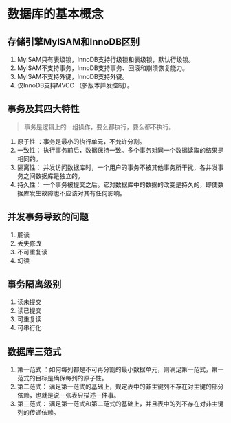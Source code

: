 # 数据库的基本概念

## 存储引擎MyISAM和InnoDB区别

1. MyISAM只有表级锁，InnoDB支持行级锁和表级锁，默认行级锁。
2. MyISAM不支持事务，InnoDB支持事务、回滚和崩溃恢复能力。
3. MyISAM不支持外键，InnoDB支持外键。
4. 仅InnoDB支持MVCC （多版本并发控制）。

## 事务及其四大特性

> 事务是逻辑上的一组操作，要么都执行，要么都不执行。

1. 原子性 ：事务是最小的执行单元，不允许分割。
2. 一致性： 执行事务前后，数据保持一致。多个事务对同一个数据读取的结果是相同的。
3. 隔离性： 并发访问数据库时，一个用户的事务不被其他事务所干扰，各并发事务之间数据库是独立的。
4. 持久性： 一个事务被提交之后。它对数据库中的数据的改变是持久的，即使数据库发生故障也不应该对其有任何影响。

##  并发事务导致的问题

1. 脏读
2. 丢失修改
3. 不可重复读
4. 幻读

## 事务隔离级别

1. 读未提交
2. 读已提交
3. 可重复读
4. 可串行化

## 数据库三范式

1. 第一范式 ：如何每列都是不可再分割的最小数据单元，则满足第一范式，第一范式的目标是确保每列的原子性。
2. 第二范式： 满足第一范式的基础上，规定表中的非主键列不存在对主键的部分依赖，也就是说一张表只描述一件事。
3. 第三范式： 满足第一范式和第二范式的基础上，并且表中的列不存在对非主键列的传递依赖。

